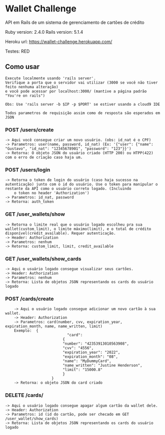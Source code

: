 # Wallet Challenge
API em Rails de um sistema de gerenciamento de cartões de crédito

Ruby version: 2.4.0
Rails version: 5.1.4

Heroku url: https://wallet-challenge.herokuapp.com/

Testes: RED

## Como usar

	Execute localmente usando 'rails server'.
	Verifique a porta que o servidor vai utilizar (3000 se você não tiver feito nenhuma alteração)
	e você pode acessar por localhost:3000/ (mantive a página padrão "You're on rails")

	Obs: Use 'rails server -b $IP -p $PORT' se estiver usando a cloud9 IDE

	Todos parametros de requisição assim como de resposta são esperados em JSON

### POST /users/create
	-> Aqui você consegue criar um novo usuário. (obs: id_nat é o CPF)
	-> Parametros: user(name, password, id_nat) (Ex: '{"user": {"name": "Gustavo", "id_nat": "12345678901", "password": "123"}}')
	-> Retorna: O objeto JSON do usuário criado (HTTP 200) ou HTPP(422) com o erro de criação caso haja um.

### POST /users/login
	-> Retorna o token de login do usuário (caso haja sucesso na autenticação) junto com o id do usuário. Use o token para manipular o restante da API como o usuário correto logado. (Incluindo
		o token no header 'Authorization')
	-> Parametros: id_nat, password 
	-> Retorna: auth_token

### GET /user_wallets/show
	-> Retorna o limite real que o usuário logado escolheu pra sua wallet(custom_limit), o limite máximo(limit), e o total de crédito disponível(credit_available). Requer autenticação.
	-> Header: Authorization
	-> Parametros: nenhum
	-> Retorna: custom_limit, limit, credit_available

### GET /user_wallets/show_cards
	-> Aqui o usuário logado consegue visualizar seus cartões.
	-> Header: Authorization
	-> Parametros: nenhum
	-> Retorna: Lista de objetos JSON representando os cards do usuário logado

### POST /cards/create
		-> Aqui o usuário logado consegue adicionar um novo cartão à sua wallet. 
		-> Header: Authorization
		-> Parametros: card(number, cvv, expiration_year, expiration_month, name, name_written, limit)
		Exemplo:  {
								"card": 
						      {
						      "number": "42353913010563908", 
						      "cvv": "4556",
						      "expiration_year": "2022", 
						      "expiration_month": "08",
						      "name": "MyDummyCard", 
						      "name_written": "Justine Henderson", 
						      "limit": "15000.8" 
						      }
						 }
		-> Retorna: o objeto JSON do card criado

### DELETE /cards/
	-> Aqui o usuário logado consegue apagar algum cartão da wallet dele.
	-> Header: Authorization
	-> Parametros: id (id do cartão, pode ser checado em GET /user_wallet/show_cards)
	-> Retorna: Lista de objetos JSON representando os cards do usuário logado